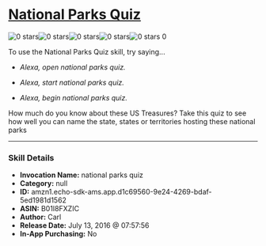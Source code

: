 # [National Parks Quiz](http://alexa.amazon.com/#skills/amzn1.echo-sdk-ams.app.d1c69560-9e24-4269-bdaf-5ed1981d1562)
![0 stars](../../images/ic_star_border_black_18dp_1x.png)![0 stars](../../images/ic_star_border_black_18dp_1x.png)![0 stars](../../images/ic_star_border_black_18dp_1x.png)![0 stars](../../images/ic_star_border_black_18dp_1x.png)![0 stars](../../images/ic_star_border_black_18dp_1x.png) 0

To use the National Parks Quiz skill, try saying...

* *Alexa, open national parks quiz.*

* *Alexa, start national parks quiz.*

* *Alexa, begin national parks quiz.*

How much do you know about these US Treasures?  Take this quiz to see how well you can name the state, states or territories hosting these national parks

***

### Skill Details

* **Invocation Name:** national parks quiz
* **Category:** null
* **ID:** amzn1.echo-sdk-ams.app.d1c69560-9e24-4269-bdaf-5ed1981d1562
* **ASIN:** B01I8FXZIC
* **Author:** Carl
* **Release Date:** July 13, 2016 @ 07:57:56
* **In-App Purchasing:** No
